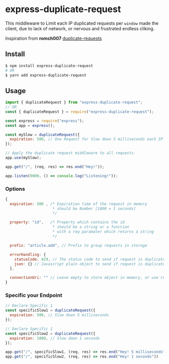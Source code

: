 # express-duplicate-request

This middleware to Limit each IP duplicated requests per `window` made the client, due to lack of network, or nervous and frustrated endless cliking.

Inspiration from **romch007** [duplicate-requests](https://github.com/romch007/duplicate-requests)

## Install

```sh
$ npm install express-duplicate-request
# OR
$ yarn add express-duplicate-request
```

## Usage

```javascript
import { duplicateRequest } from "express-duplicate-request";
// OR
const { duplicateRequest } = require("express-duplicate-request");

const express = require("express");
const app = express();

const mySlow = duplicateRequest({
  expiration: 500, // One Request for Slow down 5 milliseconds each IP requests per `window`
});

// Apply the duplicate request middleware to all requests.
app.use(mySlow);

app.get("/", (req, res) => res.end("Hey!"));

app.listen(9000, () => console.log("Listening!"));
```

### Options

```javascript
{
  expiration: 500 , /* Expiration time of the request in memory
                     * should be Number [1000 = 1 seconds]
                     */

  property: "id",   /* Property which contains the id
                     * should be a string or a function 
                     * with a req paramater which returns a string
                     */

  prefix: "article.add", // Prefix to group requests in storage

  errorHandling: {
    statusCode: 429, // The status code to send if request is duplicated
    json: {} // Javascript plain object to send if request is duplicated
  },

  connectionUri: "" // Leave empty to store object in memory, or use redis:// or mongodb://
}
```

### Specific your Endpoint
```javascript
// Declare Specific 1
const specificSlow1 = duplicateRequest({
  expiration: 500, // Slow down 5 milliseconds
});

// Declare Specific 1
const specificSlow2 = duplicateRequest({
  expiration: 1000, // Slow down 1 seconds
});

app.get("/", specificSlow1, (req, res) => res.end("Hey! 5 milliseconds"));
app.get("/", specificSlow2, (req, res) => res.end("Hey! 1 seconds"))
```
